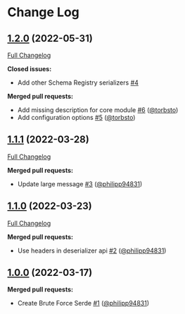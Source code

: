 # Change Log

## [1.2.0](https://github.com/bakdata/kafka-brute-force-serde/tree/1.2.0) (2022-05-31)
[Full Changelog](https://github.com/bakdata/kafka-brute-force-serde/compare/1.1.1...1.2.0)

**Closed issues:**

- Add other Schema Registry serializers [\#4](https://github.com/bakdata/kafka-brute-force-serde/issues/4)

**Merged pull requests:**

- Add missing description for core module [\#6](https://github.com/bakdata/kafka-brute-force-serde/pull/6) ([@torbsto](https://github.com/torbsto))
- Add configuration options [\#5](https://github.com/bakdata/kafka-brute-force-serde/pull/5) ([@torbsto](https://github.com/torbsto))

## [1.1.1](https://github.com/bakdata/kafka-brute-force-serde/tree/1.1.1) (2022-03-28)
[Full Changelog](https://github.com/bakdata/kafka-brute-force-serde/compare/1.1.0...1.1.1)

**Merged pull requests:**

- Update large message [\#3](https://github.com/bakdata/kafka-brute-force-serde/pull/3) ([@philipp94831](https://github.com/philipp94831))

## [1.1.0](https://github.com/bakdata/kafka-brute-force-serde/tree/1.1.0) (2022-03-23)
[Full Changelog](https://github.com/bakdata/kafka-brute-force-serde/compare/1.0.0...1.1.0)

**Merged pull requests:**

- Use headers in deserializer api [\#2](https://github.com/bakdata/kafka-brute-force-serde/pull/2) ([@philipp94831](https://github.com/philipp94831))

## [1.0.0](https://github.com/bakdata/kafka-brute-force-serde/tree/1.0.0) (2022-03-17)

**Merged pull requests:**

- Create Brute Force Serde [\#1](https://github.com/bakdata/kafka-brute-force-serde/pull/1) ([@philipp94831](https://github.com/philipp94831))
